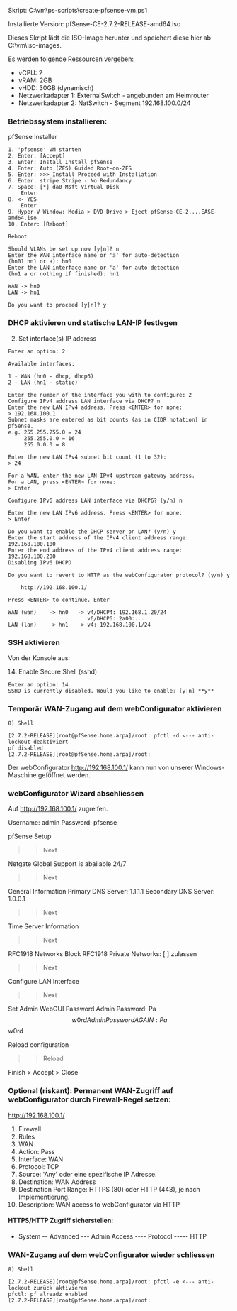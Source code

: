 Skript: C:\vm\ps-scripts\create-pfsense-vm.ps1

Installierte Version: pfSense-CE-2.7.2-RELEASE-amd64.iso

Dieses Skript lädt die ISO-Image herunter und speichert diese hier ab C:\vm\iso-images\.

Es werden folgende Ressourcen vergeben:

* vCPU: 2
* vRAM: 2GB
* vHDD: 30GB (dynamisch)
* Netzwerkadapter 1: ExternalSwitch - angebunden am Heimrouter
* Netzwerkadapter 2: NatSwitch - Segment 192.168.100.0/24

### Betriebssystem installieren:

pfSense Installer

```pfsense
1. 'pfsense' VM starten
2. Enter: [Accept]
3. Enter: Install Install pfSense
4. Enter: Auto (ZFS) Guided Root-on-ZFS
5. Enter: >>> Install Proceed with Installation
6. Enter: stripe Stripe - No Redundancy
7. Space: [*] da0 Msft Virtual Disk
	Enter
8. <- YES
	Enter
9. Hyper-V Window: Media > DVD Drive > Eject pfSense-CE-2....EASE-amd64.iso
10. Enter: [Reboot]

Reboot

Should VLANs be set up now [y|n]? n
Enter the WAN interface name or 'a' for auto-detection
(hn01 hn1 or a): hn0
Enter the LAN interface name or 'a' for auto-detection
(hn1 a or nothing if finished): hn1

WAN -> hn0
LAN -> hn1

Do you want to proceed [y|n]? y
```


### DHCP aktivieren und statische LAN-IP festlegen

2) Set interface(s) IP address

```pfsense
Enter an option: 2

Available interfaces:

1 - WAN (hn0 - dhcp, dhcp6)
2 - LAN (hn1 - static)

Enter the number of the interface you with to configure: 2
Configure IPv4 address LAN interface via DHCP? n
Enter the new LAN IPv4 address. Press <ENTER> for none:
> 192.168.100.1
Subnet masks are entered as bit counts (as in CIDR notation) in pfSense.
e.g. 255.255.255.0 = 24
     255.255.0.0 = 16
     255.0.0.0 = 8

Enter the new LAN IPv4 subnet bit count (1 to 32):
> 24

For a WAN, enter the new LAN IPv4 upstream gateway address.
For a LAN, press <ENTER> for none:
> Enter

Configure IPv6 address LAN interface via DHCP6? (y/n) n

Enter the new LAN IPv6 address. Press <ENTER> for none:
> Enter

Do you want to enable the DHCP server on LAN? (y/n) y
Enter the start address of the IPv4 client address range: 192.168.100.100
Enter the end address of the IPv4 client address range: 192.168.100.200
Disabling IPv6 DHCPD

Do you want to revert to HTTP as the webConfigurator protocol? (y/n) y

	http://192.168.100.1/

Press <ENTER> to continue. Enter

WAN (wan)    -> hn0   -> v4/DHCP4: 192.168.1.20/24
                         v6/DHCP6: 2a00:...
LAN (lan)    -> hn1   -> v4: 192.168.100.1/24
```


### SSH aktivieren 

Von der Konsole aus:

14) Enable Secure Shell (sshd)

```pfsense
Enter an option: 14
SSHD is currently disabled. Would you like to enable? [y|n] **y**
```


### Temporär WAN-Zugang auf dem webConfigurator aktivieren

```pfsense
8) Shell

[2.7.2-RELEASE][root@pfSense.home.arpa]/root: pfctl -d <--- anti-lockout deaktiviert
pf disabled
[2.7.2-RELEASE][root@pfSense.home.arpa]/root: 
```

Der webConfigurator http://192.168.100.1/ kann nun von unserer Windows-Maschine geföffnet werden.


### webConfigurator Wizard abschliessen

Auf http://192.168.100.1/ zugreifen.

Username: admin
Password: pfsense

pfSense Setup 
>> Next

Netgate Global Support is abailable 24/7 
>> Next

General Information
Primary DNS Server: 1.1.1.1
Secondary DNS Server: 1.0.0.1
>> Next

Time Server Information
>> Next

RFC1918 Networks
Block RFC1918 Private Networks: [ ] zulassen
>> Next

Configure LAN Interface
>> Next

Set Admin WebGUI Password
Admin Password: Pa$$w0rd
Admin Password AGAIN: Pa$$w0rd

Reload configuration
>> Reload

Finish > Accept > Close


### Optional (riskant): Permanent WAN-Zugriff auf webConfigurator durch Firewall-Regel setzen:

http://192.168.100.1/

1. Firewall 
2. Rules 
3. WAN
4. Action: Pass
5. Interface: WAN
6. Protocol: TCP
7. Source: 'Any' oder eine spezifische IP Adresse. 
8. Destination: WAN Address
9. Destination Port Range: HTTPS (80) oder HTTP (443), je nach Implementierung.
10. Description: WAN access to webConfigurator via HTTP

#### HTTPS/HTTP Zugriff sicherstellen:

- System
-- Advanced 
--- Admin Access
---- Protocol
----- HTTP


### WAN-Zugang auf dem webConfigurator wieder schliessen

```pfsense
8) Shell

[2.7.2-RELEASE][root@pfSense.home.arpa]/root: pfctl -e <--- anti-lockout zurück aktivieren
pfctl: pf alreadz enabled
[2.7.2-RELEASE][root@pfSense.home.arpa]/root: 
```


